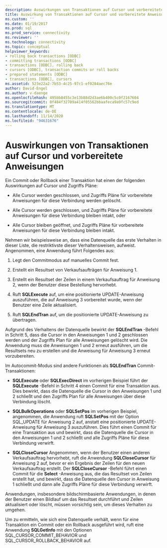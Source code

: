 ```yaml
---
description: Auswirkungen von Transaktionen auf Cursor und vorbereitete Anweisungen
title: Auswirkung von Transaktionen auf Cursor und vorbereitete Anweisungen | Microsoft-Dokumentation
ms.custom: ''
ms.date: 01/19/2017
ms.prod: sql
ms.prod_service: connectivity
ms.reviewer: ''
ms.technology: connectivity
ms.topic: conceptual
helpviewer_keywords:
- rolling back transactions [ODBC]
- committing transactions [ODBC]
- transactions [ODBC], rolling back
- cursors [ODBC], transaction commits or roll backs
- prepared statements [ODBC]
- transactions [ODBC], cursors
ms.assetid: 523e22a2-7b53-4c25-97c1-ef0284aec76e
author: David-Engel
ms.author: v-daenge
ms.openlocfilehash: 495bb8455c3e13b88d2d3ae6b400c5c0f2167604
ms.sourcegitcommit: 0f484f32709a414f05562bbaafeca9a9fc57c9ed
ms.translationtype: MT
ms.contentlocale: de-DE
ms.lasthandoff: 11/14/2020
ms.locfileid: "94631676"
---
```

# <a name="effect-of-transactions-on-cursors-and-prepared-statements"></a>Auswirkungen von Transaktionen auf Cursor und vorbereitete Anweisungen
Ein Commit oder Rollback einer Transaktion hat einen der folgenden Auswirkungen auf Cursor und Zugriffs Pläne:  
  
-   Alle Cursor werden geschlossen, und Zugriffs Pläne für vorbereitete Anweisungen für diese Verbindung werden gelöscht.  
  
-   Alle Cursor werden geschlossen, und Zugriffs Pläne für vorbereitete Anweisungen für diese Verbindung bleiben intakt, oder 
  
-   Alle Cursor bleiben geöffnet, und Zugriffs Pläne für vorbereitete Anweisungen für diese Verbindung bleiben intakt.  
  
 Nehmen wir beispielsweise an, dass eine Datenquelle das erste Verhalten in dieser Liste, die restriktivste dieser Verhaltensweisen, aufweist. Angenommen, eine Anwendung führt Folgendes aus:  
  
1.  Legt den Commitmodus auf manuelles Commit fest.  
  
2.  Erstellt ein Resultset von Verkaufsaufträgen für Anweisung 1.  
  
3.  Erstellt ein Resultset der Zeilen in einem Verkaufsauftrag für Anweisung 2, wenn der Benutzer diese Bestellung hervorhebt.  
  
4.  Ruft **SQLExecute** auf, um eine positionierte UPDATE-Anweisung auszuführen, die auf Anweisung 3 vorbereitet wurde, wenn der Benutzer eine Zeile aktualisiert.  
  
5.  Ruft **SQLEndTran** auf, um die positionierte UPDATE-Anweisung zu übertragen.  
  
 Aufgrund des Verhaltens der Datenquelle bewirkt der **SQLEndTran** -Befehl in Schritt 5, dass die Cursor in den Anweisungen 1 und 2 geschlossen werden und der Zugriffs Plan für alle Anweisungen gelöscht wird. Die Anwendung muss die Anweisungen 1 und 2 erneut ausführen, um die Resultsets neu zu erstellen und die Anweisung für Anweisung 3 erneut vorzubereiten.  
  
 Im Autocommit-Modus sind andere Funktionen als **SQLEndTran** Commit-Transaktionen:  
  
-   **SQLExecute** oder **SQLExecDirect** im vorherigen Beispiel führt der **SQLExecute** -Befehl in Schritt 4 einen Commit für eine Transaktion aus. Dies bewirkt, dass die Datenquelle die Cursor in den Anweisungen 1 und 2 schließt und den Zugriffs Plan für alle Anweisungen über diese Verbindung löscht.  
  
-   **SQLBulkOperations** oder **SQLSetPos** im vorherigen Beispiel, angenommen, die Anwendung ruft **SQLSetPos** mit der Option SQL_UPDATE für Anweisung 2 auf, anstatt eine positionierte UPDATE-Anweisung für Anweisung 3 auszuführen. Dies führt einen Commit für eine Transaktion aus und bewirkt, dass die Datenquelle die Cursor in den Anweisungen 1 und 2 schließt und alle Zugriffs Pläne für diese Verbindung verwirft.  
  
-   **SQLCloseCursor** Angenommen, wenn der Benutzer einen anderen Verkaufsauftrag hervorhebt, ruft die Anwendung **SQLCloseCursor** für Anweisung 2 auf, bevor er ein Ergebnis der Zeilen für den neuen Verkaufsauftrag erstellt. Der **SQLCloseCursor** -Befehl führt einen Commit für die **Select** -Anweisung aus, die das Resultset von Zeilen erstellt hat, und bewirkt, dass die Datenquelle den Cursor in Anweisung 1 schließt und dann alle Zugriffs Pläne für diese Verbindung verwirft.  
  
 Anwendungen, insbesondere bildschirmbasierte Anwendungen, in denen der Benutzer einen Bildlauf um das Resultset durchführt und Zeilen aktualisiert oder löscht, müssen vorsichtig sein, um dieses Verhalten zu umgehen.  
  
 Um zu ermitteln, wie sich eine Datenquelle verhält, wenn für eine Transaktion ein Commit oder ein Rollback ausgeführt wird, ruft eine Anwendung **SQLGetInfo** mit den Optionen SQL_CURSOR_COMMIT_BEHAVIOR und SQL_CURSOR_ROLLBACK_BEHAVIOR auf.
